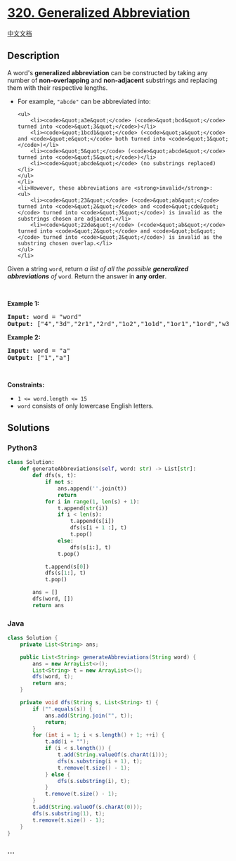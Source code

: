# [320. Generalized Abbreviation](https://leetcode.com/problems/generalized-abbreviation)

[中文文档](/solution/0300-0399/0320.Generalized%20Abbreviation/README.md)

## Description

<p>A word&#39;s <strong>generalized abbreviation</strong> can be constructed by taking any number of <strong>non-overlapping</strong> and <strong>non-adjacent</strong> <span data-keyword="substring-nonempty">substrings</span> and replacing them with their respective lengths.</p>

<ul>
	<li>For example, <code>&quot;abcde&quot;</code> can be abbreviated into:

    <ul>
    	<li><code>&quot;a3e&quot;</code> (<code>&quot;bcd&quot;</code> turned into <code>&quot;3&quot;</code>)</li>
    	<li><code>&quot;1bcd1&quot;</code> (<code>&quot;a&quot;</code> and <code>&quot;e&quot;</code> both turned into <code>&quot;1&quot;</code>)</li>
    	<li><code>&quot;5&quot;</code> (<code>&quot;abcde&quot;</code> turned into <code>&quot;5&quot;</code>)</li>
    	<li><code>&quot;abcde&quot;</code> (no substrings replaced)</li>
    </ul>
    </li>
    <li>However, these abbreviations are <strong>invalid</strong>:
    <ul>
    	<li><code>&quot;23&quot;</code> (<code>&quot;ab&quot;</code> turned into <code>&quot;2&quot;</code> and <code>&quot;cde&quot;</code> turned into <code>&quot;3&quot;</code>) is invalid as the substrings chosen are adjacent.</li>
    	<li><code>&quot;22de&quot;</code> (<code>&quot;ab&quot;</code> turned into <code>&quot;2&quot;</code> and <code>&quot;bc&quot;</code> turned into <code>&quot;2&quot;</code>) is invalid as the substring chosen overlap.</li>
    </ul>
    </li>

</ul>

<p>Given a string <code>word</code>, return <em>a list of all the possible <strong>generalized abbreviations</strong> of</em> <code>word</code>. Return the answer in <strong>any order</strong>.</p>

<p>&nbsp;</p>
<p><strong class="example">Example 1:</strong></p>
<pre><strong>Input:</strong> word = "word"
<strong>Output:</strong> ["4","3d","2r1","2rd","1o2","1o1d","1or1","1ord","w3","w2d","w1r1","w1rd","wo2","wo1d","wor1","word"]
</pre><p><strong class="example">Example 2:</strong></p>
<pre><strong>Input:</strong> word = "a"
<strong>Output:</strong> ["1","a"]
</pre>
<p>&nbsp;</p>
<p><strong>Constraints:</strong></p>

<ul>
	<li><code>1 &lt;= word.length &lt;= 15</code></li>
	<li><code>word</code> consists of only lowercase English letters.</li>
</ul>

## Solutions

<!-- tabs:start -->

### **Python3**

```python
class Solution:
    def generateAbbreviations(self, word: str) -> List[str]:
        def dfs(s, t):
            if not s:
                ans.append(''.join(t))
                return
            for i in range(1, len(s) + 1):
                t.append(str(i))
                if i < len(s):
                    t.append(s[i])
                    dfs(s[i + 1 :], t)
                    t.pop()
                else:
                    dfs(s[i:], t)
                t.pop()

            t.append(s[0])
            dfs(s[1:], t)
            t.pop()

        ans = []
        dfs(word, [])
        return ans
```

### **Java**

```java
class Solution {
    private List<String> ans;

    public List<String> generateAbbreviations(String word) {
        ans = new ArrayList<>();
        List<String> t = new ArrayList<>();
        dfs(word, t);
        return ans;
    }

    private void dfs(String s, List<String> t) {
        if ("".equals(s)) {
            ans.add(String.join("", t));
            return;
        }
        for (int i = 1; i < s.length() + 1; ++i) {
            t.add(i + "");
            if (i < s.length()) {
                t.add(String.valueOf(s.charAt(i)));
                dfs(s.substring(i + 1), t);
                t.remove(t.size() - 1);
            } else {
                dfs(s.substring(i), t);
            }
            t.remove(t.size() - 1);
        }
        t.add(String.valueOf(s.charAt(0)));
        dfs(s.substring(1), t);
        t.remove(t.size() - 1);
    }
}
```

### **...**

```

```

<!-- tabs:end -->
